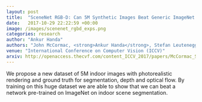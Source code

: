 ```yaml
---
layout: post
title:  "SceneNet RGB-D: Can 5M Synthetic Images Beat Generic ImageNet Pre-training on Indoor Segmentation?"
date:   2017-10-29 22:22:59 +00:00
image: /images/scenenet_rgbd_exps.png
categories: research
author: "Ankur Handa"
authors: "John McCormac, <strong>Ankur Handa</strong>, Stefan Leutenegger, Andrew J. Davison"
venue: "International Conference on Computer Vision (ICCV)"
arxiv: http://openaccess.thecvf.com/content_ICCV_2017/papers/McCormac_SceneNet_RGB-D_Can_ICCV_2017_paper.pdf
---
```

We propose a new dataset of 5M indoor images with photorealistic rendering and ground truth for segmentation, depth and optical flow. By training on this huge dataset we are able to show that we can beat a network pre-trained on ImageNet on indoor scene segmentation.    
